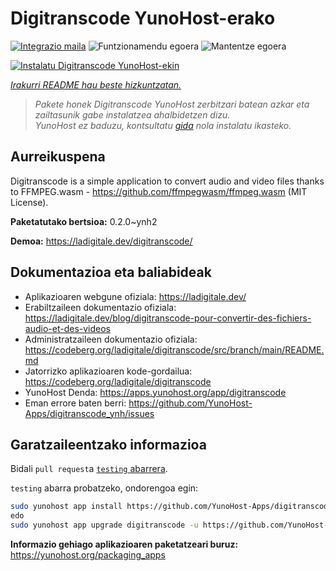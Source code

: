 <!--
Ohart ongi: README hau automatikoki sortu da <https://github.com/YunoHost/apps/tree/master/tools/readme_generator>ri esker
EZ editatu eskuz.
-->

# Digitranscode YunoHost-erako

[![Integrazio maila](https://dash.yunohost.org/integration/digitranscode.svg)](https://dash.yunohost.org/appci/app/digitranscode) ![Funtzionamendu egoera](https://ci-apps.yunohost.org/ci/badges/digitranscode.status.svg) ![Mantentze egoera](https://ci-apps.yunohost.org/ci/badges/digitranscode.maintain.svg)

[![Instalatu Digitranscode YunoHost-ekin](https://install-app.yunohost.org/install-with-yunohost.svg)](https://install-app.yunohost.org/?app=digitranscode)

*[Irakurri README hau beste hizkuntzatan.](./ALL_README.md)*

> *Pakete honek Digitranscode YunoHost zerbitzari batean azkar eta zailtasunik gabe instalatzea ahalbidetzen dizu.*  
> *YunoHost ez baduzu, kontsultatu [gida](https://yunohost.org/install) nola instalatu ikasteko.*

## Aurreikuspena

Digitranscode is a simple application to convert audio and video files thanks to FFMPEG.wasm - https://github.com/ffmpegwasm/ffmpeg.wasm (MIT License).


**Paketatutako bertsioa:** 0.2.0~ynh2

**Demoa:** <https://ladigitale.dev/digitranscode/>
## Dokumentazioa eta baliabideak

- Aplikazioaren webgune ofiziala: <https://ladigitale.dev/>
- Erabiltzaileen dokumentazio ofiziala: <https://ladigitale.dev/blog/digitranscode-pour-convertir-des-fichiers-audio-et-des-videos>
- Administratzaileen dokumentazio ofiziala: <https://codeberg.org/ladigitale/digitranscode/src/branch/main/README.md>
- Jatorrizko aplikazioaren kode-gordailua: <https://codeberg.org/ladigitale/digitranscode>
- YunoHost Denda: <https://apps.yunohost.org/app/digitranscode>
- Eman errore baten berri: <https://github.com/YunoHost-Apps/digitranscode_ynh/issues>

## Garatzaileentzako informazioa

Bidali `pull request`a [`testing` abarrera](https://github.com/YunoHost-Apps/digitranscode_ynh/tree/testing).

`testing` abarra probatzeko, ondorengoa egin:

```bash
sudo yunohost app install https://github.com/YunoHost-Apps/digitranscode_ynh/tree/testing --debug
edo
sudo yunohost app upgrade digitranscode -u https://github.com/YunoHost-Apps/digitranscode_ynh/tree/testing --debug
```

**Informazio gehiago aplikazioaren paketatzeari buruz:** <https://yunohost.org/packaging_apps>
